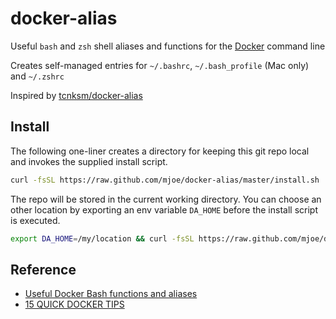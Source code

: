 # docker-alias

Useful `bash` and `zsh` shell aliases and functions for the [Docker](https://www.docker.io/) command line

Creates self-managed entries for `~/.bashrc`, `~/.bash_profile` (Mac only) and `~/.zshrc`

Inspired by [tcnksm/docker-alias](https://github.com/tcnksm/docker-alias)

## Install

The following one-liner creates a directory for keeping this git repo local and invokes the supplied install script.

```bash
curl -fsSL https://raw.github.com/mjoe/docker-alias/master/install.sh | sh
```

The repo will be stored in the current working directory. You can choose an other location by exporting an env variable `DA_HOME` before the install script is executed.

```bash
export DA_HOME=/my/location && curl -fsSL https://raw.github.com/mjoe/docker-alias/master/install.sh | sh
```


## Reference
- [Useful Docker Bash functions and aliases](http://kartar.net/2014/03/useful-docker-bash-functions-and-aliases)
- [15 QUICK DOCKER TIPS](https://labs.ctl.io/15-quick-docker-tips/)
